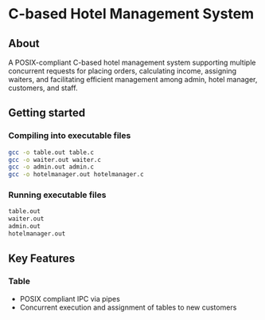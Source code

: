 # C-based Hotel Management System

## About

A POSIX-compliant C-based hotel management system supporting multiple concurrent requests for placing orders, calculating income, assigning waiters, and facilitating efficient management among admin, hotel manager, customers, and staff.

## Getting started

### Compiling into executable files
```sh
gcc -o table.out table.c
gcc -o waiter.out waiter.c
gcc -o admin.out admin.c
gcc -o hotelmanager.out hotelmanager.c
```

### Running executable files
```sh
table.out
waiter.out
admin.out
hotelmanager.out
```
## Key Features

### Table
<ul>
  <li> POSIX compliant IPC via pipes </li>
  <li> Concurrent execution and assignment of tables to new customers </li>
</ul>

